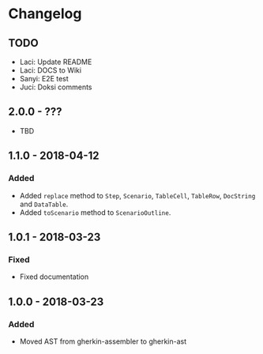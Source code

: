 # Changelog

## TODO

- Laci: Update README
- Laci: DOCS to Wiki
- Sanyi: E2E test
- Juci: Doksi comments

## 2.0.0 - ???

- TBD

## 1.1.0 - 2018-04-12

### Added

- Added `replace` method to `Step`, `Scenario`, `TableCell`, `TableRow`, `DocString` and `DataTable`.
- Added `toScenario` method to `ScenarioOutline`.

## 1.0.1 - 2018-03-23

### Fixed

- Fixed documentation

## 1.0.0 - 2018-03-23

### Added

- Moved AST from gherkin-assembler to gherkin-ast
